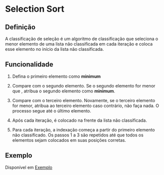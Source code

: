 # Selection Sort

## Definição

A classificação de seleção é um algoritmo de classificação que seleciona o menor elemento de uma lista não classificada em cada iteração e coloca esse elemento no início da lista não classificada.

## Funcionalidade

1. Defina o primeiro elemento como **minimum**

1. Compare com o segundo elemento. Se o segundo elemento for menor que , atribua o segundo elemento como **minimum**.

1. Compare com o terceiro elemento. Novamente, se o terceiro elemento for menor, atribua ao terceiro elemento caso contrário, não faça nada. O processo segue até o último elemento.

1. Após cada iteração, é colocado na frente da lista não classificada.

1. Para cada iteração, a indexação começa a partir do primeiro elemento não classificado. Os passos 1 a 3 são repetidos até que todos os elementos sejam colocados em suas posições corretas.

## Exemplo

Disponível em [Exemplo](SelectionSort.py)